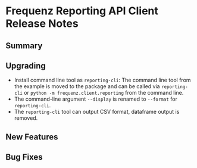 # Frequenz Reporting API Client Release Notes

## Summary

<!-- Here goes a general summary of what this release is about -->

## Upgrading

* Install command line tool as `reporting-cli`: The command line tool from the example is moved
  to the package and can be called via `reporting-cli` or `python -m frequenz.client.reporting`
  from the command line.
* The command-line argument `--display` is renamed to `--format` for `reporting-cli`.
* The `reporting-cli` tool can output CSV format, dataframe output is removed.

## New Features

## Bug Fixes

<!-- Here goes notable bug fixes that are worth a special mention or explanation -->
